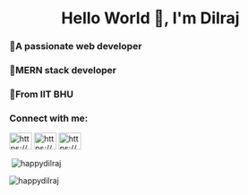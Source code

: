<h1 align="center">Hello World 👋, I'm Dilraj</h1>
<h3>🤖A passionate web developer</h3>
<h3>👻MERN stack developer</h3>
<h3>🏫From IIT BHU</h3>


<h3 align="left">Connect with me:</h3>
<p align="left">
<a href="https://github.com/happydilraj" target="blank"><img align="center" src="https://github.githubassets.com/images/modules/logos_page/GitHub-Mark.png" alt="https://github.com/happydilraj" height="30" width="40" /></a>
<a href="[https://github.com/happydilraj](https://www.linkedin.com/in/dilraj-singh-009613208/)" target="blank"><img align="center" src="https://cdn-icons-png.flaticon.com/512/174/174857.png" alt="https://github.com/happydilraj" height="30" width="40" /></a>
<a href="[[https://github.com/happydilraj](https://www.linkedin.com/in/dilraj-singh-009613208/)](https://www.instagram.com/_happydilraj/)" target="blank"><img align="center" src="https://encrypted-tbn0.gstatic.com/images?q=tbn:ANd9GcQdmYcxVTS6zfzxW8RJAl7ThfXZRI_Y-zOU9ElyokAc5m0zkM-hMT8U7oVfdP8M4UiUWjM&usqp=CAU" alt="https://github.com/happydilraj" height="30" width="40" /></a>
</p>


<p>&nbsp;<img align="center" src="https://github-readme-stats.vercel.app/api?username=happydilraj&show_icons=true&locale=en" alt="happydilraj" /></p>

<p><img align="center" src="https://github-readme-streak-stats.herokuapp.com/?user=happydilraj&" alt="happydilraj" /></p>
